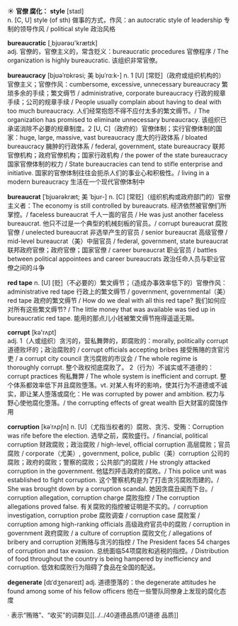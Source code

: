 ☀ <span class="category">**官僚 腐化：**</span>
<span class="vocabulary">**style**</span> [staɪl]  
<span class="definition">n. [C, U] style (of sth) 做事的方式，作风：</span>an autocratic style of leadership 专制的领导作风 / political style 政治风格

<span class="vocabulary">**bureaucratic**</span> [͵bjʊərəʊ'krætɪk]  
<span class="definition">adj. 官僚的，官僚主义的，常含贬义：</span>bureaucratic procedures 官僚程序 / The organization is highly bureaucratic. 该组织非常官僚。
           
<span class="vocabulary">**bureaucracy**</span> [bjʊəˈrɒkrəsi; 美 bjʊˈrɑ:k-]
<span class="definition">n. 1 [U] [常贬]（政府或组织机构的）官僚主义；官僚作风：</span>cumbersome, excessive, unnecessary bureaucracy 繁琐多余的手续；繁文缛节 / administrative, corporate bureaucracy 行政的规章手续；公司的规章手续 / People usually complain about having to deal with too much bureaucracy. 人们经常抱怨不得不应付太多的繁文缛节。/ The organization has promised to eliminate unnecessary bureaucracy. 该组织已承诺消除不必要的规章制度。<span class="definition">2 [U, C]（政府的）官僚体制；实行官僚体制的国家：</span>huge, large, massive, vast bureaucracy 庞大的行政体系 / bloated bureaucracy 臃肿的行政体系 / federal, government, state bureaucracy 联邦官僚机构；政府官僚机构；国家行政机构 / the power of the state bureaucracy 国家官僚体制的权力 / State bureaucracies can tend to stifle enterprise and initiative. 国家的官僚体制往往会扼杀人们的事业心和积极性。/ living in a modern bureaucracy 生活在一个现代官僚体制中
           
<span class="vocabulary">**bureaucrat**</span> [ˈbjʊərəkræt; 美 ˈbjʊr-]
<span class="definition">n. [C] [常贬]（组织机构或政府部门的）官僚主义者：</span>The economy is still controlled by bureaucrats. 经济依然被官僚们所掌控。/ faceless bureaucrat 千人一面的官员 / He was just another faceless bureaucrat. 他只不过是一个典型的机械刻板的官员。/ corrupt bureaucrat 腐败官僚 / unelected bureaucrat 非选举产生的官员 / senior bureaucrat 高级官僚 / mid-level bureaucrat（美）中层官员 / federal, government, state bureaucrat 联邦政府官僚；政府官僚；国家官僚 / career bureaucrat 职业官员 / battles between political appointees and career bureaucrats 政治任命人员与职业官僚之间的斗争
           
<span class="vocabulary">**red tape**</span>
<span class="definition">n. [U] [贬]（不必要的）繁文缛节；（造成办事效率低下的）官僚作风：</span>administrative red tape 行政上的繁文缛节 / government, governmental（美）red tape 政府的繁文缛节 / How do we deal with all this red tape? 我们如何应对所有这些繁文缛节? / The little money that was available was tied up in bureaucratic red tape. 能用的那点儿小钱被繁文缛节拖得遥遥无期。

<span class="vocabulary">**corrupt**</span> [kə'rʌpt]  
<span class="definition">adj. 1（人或组织）贪污的，营私舞弊的，即腐败的：</span>morally, politically corrupt 道德败坏的；政治腐败的 / corrupt officials accepting bribes 接受贿赂的贪官污吏 / a corrupt city council 贪污腐败的市议会 / The whole regime is thoroughly corrupt. 整个政权彻底腐败了。 <span class="definition">2（行为）不诚实或不道德的：</span>corrupt practices 徇私舞弊 / The whole system is inefficient and corrupt. 整个体系都效率低下并且腐败堕落。<span class="definition">vt. 对某人有坏的影响，使其行为不道德或不诚实，即让某人堕落或腐化：</span>He was corrupted by power and ambition. 权力与野心使他腐化堕落。/ the corrupting effects of great wealth 巨大财富的腐蚀作用
           
<span class="vocabulary">**corruption**</span> [kəˈrʌpʃn]
<span class="definition">n. [U]（尤指当权者的）腐败、贪污、受贿：</span>Corruption was rife before the election. 选举之前，腐败盛行。/ financial, political corruption 财政腐败；政治腐败 / high-level, official corruption 高层腐败；官员腐败 / corporate（尤美）, government, police, public（美）corruption 公司的腐败；政府的腐败；警察的腐败；公共部门的腐败 / He strongly attacked corruption in the government. 他猛烈抨击政府的腐败。/ This police unit was established to fight corruption. 这个警察机构是为了打击贪污腐败而建的。/ She was brought down by a corruption scandal. 她因贪腐丑闻而下台。/ corruption allegation, corruption charge 腐败指控 / The corruption allegations proved false. 有关腐败的指控被证明是不实的。/ corruption investigation, corruption probe 腐败调查 / corruption case 腐败案 / corruption among high-ranking officials 高级政府官员中的腐败 / corruption in government 政府腐败 / a culture of corruption 腐败文化 / allegations of bribery and corruption 对贿赂与贪污的指控 / The President faces 54 charges of corruption and tax evasion. 总统面临54项腐败和逃税的指控。/ Distribution of food throughout the country is being hampered by inefficiency and corruption. 低效和腐败行为阻碍了食品在全国的配送。
           
<span class="vocabulary">**degenerate**</span> [dɪˈdʒenəreɪt]
<span class="definition">adj. 道德堕落的：</span>the degenerate attitudes he found among some of his fellow officers 他在一些警队同僚身上发现的腐化态度

· 表示“贿赂”、“收买”的词群见[[../../40道德品质/01道德 品质]]
